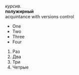   *курсив.*\
 **полужирный**\
  acquintance with versions control 
  * One
  * Two
  * Three
  * Four
  1. Раз
  2. Два
  3. Три
  4. Четрые
  